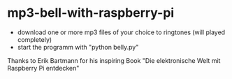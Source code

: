 # mp3-bell-with-raspberry-pi

* download one or more mp3 files of your choice to ringtones (will played completely)
* start the programm with "python belly.py"

Thanks to Erik Bartmann for his inspiring Book "Die elektronische Welt mit Raspberry Pi entdecken"
